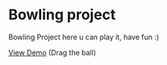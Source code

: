 # Bowling project 

Bowling Project here u can play it, have fun :)

[View Demo](https://mdziok.github.io/GrafikaProjekt/) (Drag the ball)
